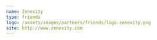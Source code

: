 ```yaml
---
name: Zenexity
type: friends
logo: /assets/images/partners/friends/logo-zenexity.png
site: http://www.zenexity.com
---
```


